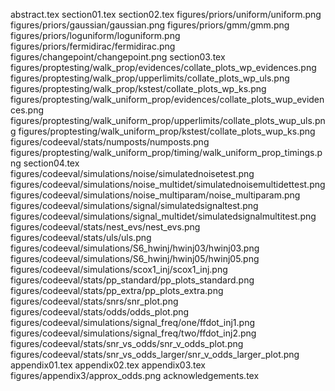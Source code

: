 abstract.tex
section01.tex
section02.tex
figures/priors/uniform/uniform.png
figures/priors/gaussian/gaussian.png
figures/priors/gmm/gmm.png
figures/priors/loguniform/loguniform.png
figures/priors/fermidirac/fermidirac.png
figures/changepoint/changepoint.png
section03.tex
figures/proptesting/walk_prop/evidences/collate_plots_wp_evidences.png
figures/proptesting/walk_prop/upperlimits/collate_plots_wp_uls.png
figures/proptesting/walk_prop/kstest/collate_plots_wp_ks.png
figures/proptesting/walk_uniform_prop/evidences/collate_plots_wup_evidences.png
figures/proptesting/walk_uniform_prop/upperlimits/collate_plots_wup_uls.png
figures/proptesting/walk_uniform_prop/kstest/collate_plots_wup_ks.png
figures/codeeval/stats/numposts/numposts.png
figures/proptesting/walk_uniform_prop/timing/walk_uniform_prop_timings.png
section04.tex
figures/codeeval/simulations/noise/simulatednoisetest.png
figures/codeeval/simulations/noise_multidet/simulatednoisemultidettest.png
figures/codeeval/simulations/noise_multiparam/noise_multiparam.png
figures/codeeval/simulations/signal/simulatedsignaltest.png
figures/codeeval/simulations/signal_multidet/simulatedsignalmultitest.png
figures/codeeval/stats/nest_evs/nest_evs.png
figures/codeeval/stats/uls/uls.png
figures/codeeval/simulations/S6_hwinj/hwinj03/hwinj03.png
figures/codeeval/simulations/S6_hwinj/hwinj05/hwinj05.png
figures/codeeval/simulations/scox1_inj/scox1_inj.png
figures/codeeval/stats/pp_standard/pp_plots_standard.png
figures/codeeval/stats/pp_extra/pp_plots_extra.png
figures/codeeval/stats/snrs/snr_plot.png
figures/codeeval/stats/odds/odds_plot.png
figures/codeeval/simulations/signal_freq/one/ffdot_inj1.png
figures/codeeval/simulations/signal_freq/two/ffdot_inj2.png
figures/codeeval/stats/snr_vs_odds/snr_v_odds_plot.png
figures/codeeval/stats/snr_vs_odds_larger/snr_v_odds_larger_plot.png
appendix01.tex
appendix02.tex
appendix03.tex
figures/appendix3/approx_odds.png
acknowledgements.tex
